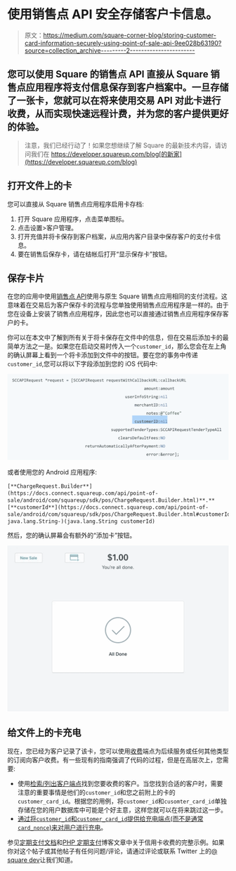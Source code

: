 # 使用销售点 API 安全存储客户卡信息。

> 原文：<https://medium.com/square-corner-blog/storing-customer-card-information-securely-using-point-of-sale-api-9ee028b63190?source=collection_archive---------2----------------------->

## 您可以使用 Square 的销售点 API 直接从 Square 销售点应用程序将支付信息保存到客户档案中。一旦存储了一张卡，您就可以在将来使用交易 API 对此卡进行收费，从而实现快速远程计费，并为您的客户提供更好的体验。

> 注意，我们已经行动了！如果您想继续了解 Square 的最新技术内容，请访问我们在 https://developer.squareup.com/blog[的新家](https://developer.squareup.com/blog)

## 打开文件上的卡

您可以直接从 Square 销售点应用程序启用卡存档:

1.  打开 Square 应用程序，点击菜单图标。
2.  点击设置>客户管理。
3.  打开充值并将卡保存到客户档案，从应用内客户目录中保存客户的支付卡信息。
4.  要在销售后保存卡，请在结帐后打开“显示保存卡”按钮。

## **保存卡片**

在您的应用中使用[销售点 API](https://docs.connect.squareup.com/articles/point-of-sale-api-overview)使用与原生 Square 销售点应用相同的支付流程。这意味着在交易后为客户保存卡的流程与您单独使用销售点应用程序是一样的。由于您在设备上安装了销售点应用程序，因此您也可以直接通过销售点应用程序保存客户的卡。

你可以在本文中了解到所有关于将卡保存在文件中的信息，但在交易后添加卡的最简单方法之一是。如果您在启动交易时传入一个`customer_id`，那么您会在左上角的确认屏幕上看到一个将卡添加到文件中的按钮。要在您的事务中传递`customer_id`,您可以将以下字段添加到您的 iOS 代码中:

![](img/de0d67c8e73326749ee6be200c143f34.png)

或者使用您的 Android 应用程序:

```
[**ChargeRequest.Builder**](https://docs.connect.squareup.com/api/point-of-sale/android/com/squareup/sdk/pos/ChargeRequest.Builder.html)**.**[**customerId**](https://docs.connect.squareup.com/api/point-of-sale/android/com/squareup/sdk/pos/ChargeRequest.Builder.html#customerId-java.lang.String-)(java.lang.String customerId)
```

然后，您的确认屏幕会有额外的“添加卡”按钮。

![](img/0c3086fd43720c71acdf9a56a528b5c5.png)

## **给文件上的卡充电**

现在，您已经为客户记录了该卡，您可以使用[收费](https://docs.connect.squareup.com/api/connect/v2#endpoint-charge)端点为后续服务或任何其他类型的订阅向客户收费。有一些现有的指南强调了代码的过程，但是在高层次上，您需要:

*   使用[检索/列出客户端点](https://docs.connect.squareup.com/api/connect/v2#navsection-customers)找到您要收费的客户。当您找到合适的客户时，需要注意的重要事情是他们的`customer_id`和您之前附上的卡的`customer_card_id`。根据您的用例，将`customer_id`和`cusomter_card_id`单独存储在您的用户数据库中可能是个好主意，这样您就可以在将来跳过这一步。
*   [通过将`customer_id`和`customer_card_id`提供给充电端点(而不是通常`card_nonce`)来对用户进行充电](https://docs.connect.squareup.com/api/connect/v2#endpoint-charge)。

参见[定期支付文档](https://docs.connect.squareup.com/articles/processing-recurring-payments-ruby)和[PHP 定期支付](/square-corner-blog/recurring-charges-with-php-and-card-on-file-60f2bcb9aeac)博客文章中关于信用卡收费的完整示例。如果你对这个帖子或其他帖子有任何问题/评论，请通过评论或联系 Twitter 上的[@ square dev](https://twitter.com/squaredev)让我们知道。